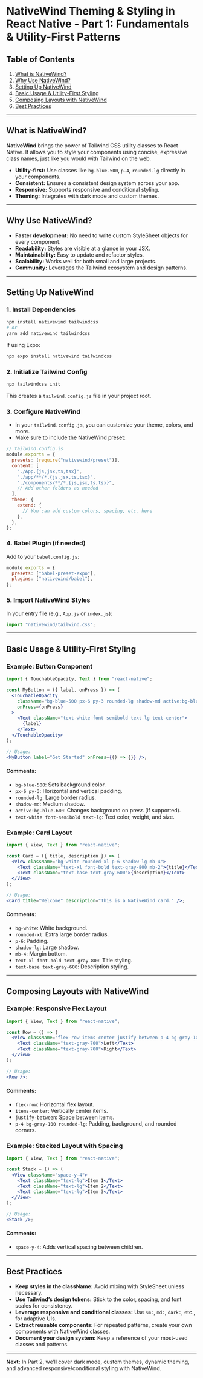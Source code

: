 # NativeWind Theming & Styling in React Native - Part 1: Fundamentals & Utility-First Patterns

## Table of Contents

1. [What is NativeWind?](#what-is-nativewind)
2. [Why Use NativeWind?](#why-use-nativewind)
3. [Setting Up NativeWind](#setting-up-nativewind)
4. [Basic Usage & Utility-First Styling](#basic-usage--utility-first-styling)
5. [Composing Layouts with NativeWind](#composing-layouts-with-nativewind)
6. [Best Practices](#best-practices)

---

## What is NativeWind?

**NativeWind** brings the power of Tailwind CSS utility classes to React Native. It allows you to style your components using concise, expressive class names, just like you would with Tailwind on the web.

- **Utility-first:** Use classes like `bg-blue-500`, `p-4`, `rounded-lg` directly in your components.
- **Consistent:** Ensures a consistent design system across your app.
- **Responsive:** Supports responsive and conditional styling.
- **Theming:** Integrates with dark mode and custom themes.

---

## Why Use NativeWind?

- **Faster development:** No need to write custom StyleSheet objects for every component.
- **Readability:** Styles are visible at a glance in your JSX.
- **Maintainability:** Easy to update and refactor styles.
- **Scalability:** Works well for both small and large projects.
- **Community:** Leverages the Tailwind ecosystem and design patterns.

---

## Setting Up NativeWind

### 1. Install Dependencies

```bash
npm install nativewind tailwindcss
# or
yarn add nativewind tailwindcss
```

If using Expo:

```bash
npx expo install nativewind tailwindcss
```

### 2. Initialize Tailwind Config

```bash
npx tailwindcss init
```

This creates a `tailwind.config.js` file in your project root.

### 3. Configure NativeWind

- In your `tailwind.config.js`, you can customize your theme, colors, and more.
- Make sure to include the NativeWind preset:

```js
// tailwind.config.js
module.exports = {
  presets: [require("nativewind/preset")],
  content: [
    "./App.{js,jsx,ts,tsx}",
    "./app/**/*.{js,jsx,ts,tsx}",
    "./components/**/*.{js,jsx,ts,tsx}",
    // Add other folders as needed
  ],
  theme: {
    extend: {
      // You can add custom colors, spacing, etc. here
    },
  },
};
```

### 4. Babel Plugin (if needed)

Add to your `babel.config.js`:

```js
module.exports = {
  presets: ["babel-preset-expo"],
  plugins: ["nativewind/babel"],
};
```

### 5. Import NativeWind Styles

In your entry file (e.g., `App.js` or `index.js`):

```js
import "nativewind/tailwind.css";
```

---

## Basic Usage & Utility-First Styling

### Example: Button Component

```jsx
import { TouchableOpacity, Text } from "react-native";

const MyButton = ({ label, onPress }) => (
  <TouchableOpacity
    className="bg-blue-500 px-6 py-3 rounded-lg shadow-md active:bg-blue-600"
    onPress={onPress}
  >
    <Text className="text-white font-semibold text-lg text-center">
      {label}
    </Text>
  </TouchableOpacity>
);

// Usage:
<MyButton label="Get Started" onPress={() => {}} />;
```

#### Comments:

- `bg-blue-500`: Sets background color.
- `px-6 py-3`: Horizontal and vertical padding.
- `rounded-lg`: Large border radius.
- `shadow-md`: Medium shadow.
- `active:bg-blue-600`: Changes background on press (if supported).
- `text-white font-semibold text-lg`: Text color, weight, and size.

### Example: Card Layout

```jsx
import { View, Text } from "react-native";

const Card = ({ title, description }) => (
  <View className="bg-white rounded-xl p-6 shadow-lg mb-4">
    <Text className="text-xl font-bold text-gray-800 mb-2">{title}</Text>
    <Text className="text-base text-gray-600">{description}</Text>
  </View>
);

// Usage:
<Card title="Welcome" description="This is a NativeWind card." />;
```

#### Comments:

- `bg-white`: White background.
- `rounded-xl`: Extra large border radius.
- `p-6`: Padding.
- `shadow-lg`: Large shadow.
- `mb-4`: Margin bottom.
- `text-xl font-bold text-gray-800`: Title styling.
- `text-base text-gray-600`: Description styling.

---

## Composing Layouts with NativeWind

### Example: Responsive Flex Layout

```jsx
import { View, Text } from "react-native";

const Row = () => (
  <View className="flex-row items-center justify-between p-4 bg-gray-100 rounded-lg">
    <Text className="text-gray-700">Left</Text>
    <Text className="text-gray-700">Right</Text>
  </View>
);

// Usage:
<Row />;
```

#### Comments:

- `flex-row`: Horizontal flex layout.
- `items-center`: Vertically center items.
- `justify-between`: Space between items.
- `p-4 bg-gray-100 rounded-lg`: Padding, background, and rounded corners.

### Example: Stacked Layout with Spacing

```jsx
import { View, Text } from "react-native";

const Stack = () => (
  <View className="space-y-4">
    <Text className="text-lg">Item 1</Text>
    <Text className="text-lg">Item 2</Text>
    <Text className="text-lg">Item 3</Text>
  </View>
);

// Usage:
<Stack />;
```

#### Comments:

- `space-y-4`: Adds vertical spacing between children.

---

## Best Practices

- **Keep styles in the className:** Avoid mixing with StyleSheet unless necessary.
- **Use Tailwind’s design tokens:** Stick to the color, spacing, and font scales for consistency.
- **Leverage responsive and conditional classes:** Use `sm:`, `md:`, `dark:`, etc., for adaptive UIs.
- **Extract reusable components:** For repeated patterns, create your own components with NativeWind classes.
- **Document your design system:** Keep a reference of your most-used classes and patterns.

---

**Next:** In Part 2, we’ll cover dark mode, custom themes, dynamic theming, and advanced responsive/conditional styling with NativeWind.
